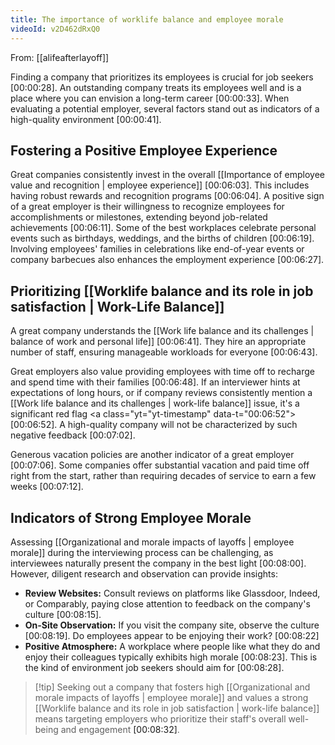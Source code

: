 ```yaml
---
title: The importance of worklife balance and employee morale
videoId: v2D462dRxQ0
---
```


From: [[alifeafterlayoff]] <br/> 

Finding a company that prioritizes its employees is crucial for job seekers <a class="yt-timestamp" data-t="00:00:28">[00:00:28]</a>. An outstanding company treats its employees well and is a place where you can envision a long-term career <a class="yt-timestamp" data-t="00:00:33">[00:00:33]</a>. When evaluating a potential employer, several factors stand out as indicators of a high-quality environment <a class="yt-timestamp" data-t="00:00:41">[00:00:41]</a>.

## Fostering a Positive Employee Experience

Great companies consistently invest in the overall [[Importance of employee value and recognition | employee experience]] <a class="yt-timestamp" data-t="00:06:03">[00:06:03]</a>. This includes having robust rewards and recognition programs <a class="yt-timestamp" data-t="00:06:04">[00:06:04]</a>. A positive sign of a great employer is their willingness to recognize employees for accomplishments or milestones, extending beyond job-related achievements <a class="yt-timestamp" data-t="00:06:11">[00:06:11]</a>. Some of the best workplaces celebrate personal events such as birthdays, weddings, and the births of children <a class="yt-timestamp" data-t="00:06:19">[00:06:19]</a>. Involving employees' families in celebrations like end-of-year events or company barbecues also enhances the employment experience <a class="yt-timestamp" data-t="00:06:27">[00:06:27]</a>.

## Prioritizing [[Worklife balance and its role in job satisfaction | Work-Life Balance]]

A great company understands the [[Work life balance and its challenges | balance of work and personal life]] <a class="yt-timestamp" data-t="00:06:41">[00:06:41]</a>. They hire an appropriate number of staff, ensuring manageable workloads for everyone <a class="yt-timestamp" data-t="00:06:43">[00:06:43]</a>.

Great employers also value providing employees with time off to recharge and spend time with their families <a class="yt-timestamp" data-t="00:06:48">[00:06:48]</a>. If an interviewer hints at expectations of long hours, or if company reviews consistently mention a [[Work life balance and its challenges | work-life balance]] issue, it's a significant red flag <a class="yt="yt-timestamp" data-t="00:06:52">[00:06:52]</a>. A high-quality company will not be characterized by such negative feedback <a class="yt-timestamp" data-t="00:07:02">[00:07:02]</a>.

Generous vacation policies are another indicator of a great employer <a class="yt-timestamp" data-t="00:07:06">[00:07:06]</a>. Some companies offer substantial vacation and paid time off right from the start, rather than requiring decades of service to earn a few weeks <a class="yt-timestamp" data-t="00:07:12">[00:07:12]</a>.

## Indicators of Strong Employee Morale

Assessing [[Organizational and morale impacts of layoffs | employee morale]] during the interviewing process can be challenging, as interviewees naturally present the company in the best light <a class="yt-timestamp" data-t="00:08:00">[00:08:00]</a>. However, diligent research and observation can provide insights:

*   **Review Websites:** Consult reviews on platforms like Glassdoor, Indeed, or Comparably, paying close attention to feedback on the company's culture <a class="yt-timestamp" data-t="00:08:15">[00:08:15]</a>.
*   **On-Site Observation:** If you visit the company site, observe the culture <a class="yt-timestamp" data-t="00:08:19">[00:08:19]</a>. Do employees appear to be enjoying their work? <a class="yt-timestamp" data-t="00:08:22">[00:08:22]</a>
*   **Positive Atmosphere:** A workplace where people like what they do and enjoy their colleagues typically exhibits high morale <a class="yt-timestamp" data-t="00:08:23">[00:08:23]</a>. This is the kind of environment job seekers should aim for <a class="yt-timestamp" data-t="00:08:28">[00:08:28]</a>.

> [!tip] Seeking out a company that fosters high [[Organizational and morale impacts of layoffs | employee morale]] and values a strong [[Worklife balance and its role in job satisfaction | work-life balance]] means targeting employers who prioritize their staff's overall well-being and engagement <a class="yt-timestamp" data-t="00:08:32">[00:08:32]</a>.